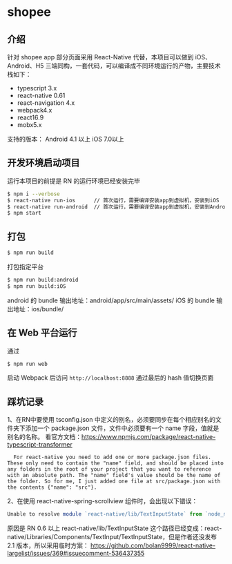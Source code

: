 <!--
 * @description: 
 * @author: tracyqiu
 * @LastEditors: tracyqiu
 * @LastEditTime: 2020-03-18 17:12:04
 -->
# shopee

## 介绍
针对 shopee app 部分页面采用 React-Native 代替，本项目可以做到 iOS、Android、H5 三端同构，一套代码，可以编译成不同环境运行的产物，主要技术栈如下：

* typescript 3.x
* react-native 0.61
* react-navigation 4.x
* webpack4.x
* react16.9
* mobx5.x

支持的版本：
Android 4.1 以上
iOS 7.0以上

## 开发环境启动项目
运行本项目的前提是 RN 的运行环境已经安装完毕

```bash
$ npm i --verbose
$ react-native run-ios      // 首次运行，需要编译安装app到虚拟机，安装到iOS
$ react-native run-android  // 首次运行，需要编译安装app到虚拟机，安装到Android
$ npm start
```

## 打包

```bash
$ npm run build
```

打包指定平台

```bash
$ npm run build:android
$ npm run build:iOS
```

android 的 bundle 输出地址：android/app/src/main/assets/
iOS 的 bundle 输出地址：ios/bundle/

## 在 Web 平台运行

通过

```bash
$ npm run web
```

启动 Webpack 后访问
`http://localhost:8888`
通过最后的 hash 值切换页面

## 踩坑记录
1、在RN中要使用 tsconfig.json 中定义的别名，必须要同步在每个相应别名的文件夹下添加一个 package.json 文件，文件中必须要有一个 name 字段，值就是别名的名称。
看官方文档：https://www.npmjs.com/package/react-native-typescript-transformer
```
  For react-native you need to add one or more package.json files. These only need to contain the "name" field, and should be placed into any folders in the root of your project that you want to reference with an absolute path. The "name" field's value should be the name of the folder. So for me, I just added one file at src/package.json with the contents {"name": "src"}.
```

2、在使用 react-native-spring-scrollview 组件时，会出现以下错误：
```javascript
Unable to resolve module `react-native/lib/TextInputState` from `node_modules/react-native-spring-scrollview/SpringScrollView.js`
```
原因是 RN 0.6 以上 react-native/lib/TextInputState 这个路径已经变成：react-native/Libraries/Components/TextInput/TextInputState，但是作者还没发布 2.1 版本，所以采用临时方案：
https://github.com/bolan9999/react-native-largelist/issues/369#issuecomment-536437355


